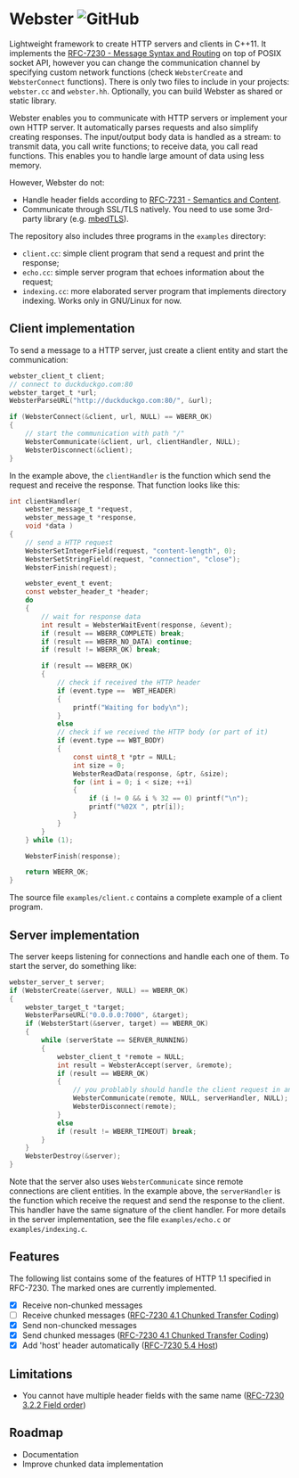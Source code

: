 # Webster  ![GitHub](https://img.shields.io/github/license/brunexgeek/webster)

Lightweight framework to create HTTP servers and clients in C++11. It implements the [RFC-7230 - Message Syntax and Routing](https://tools.ietf.org/html/rfc7230) on top of POSIX socket API, however you can change the communication channel by specifying custom network functions (check ``WebsterCreate`` and ``WebsterConnect`` functions). There is only two files to include in your projects: ``webster.cc`` and ``webster.hh``. Optionally, you can build Webster as shared or static library.

Webster enables you to communicate with HTTP servers or implement your own HTTP server. It automatically parses requests and also simplify creating responses. The input/output body data is handled as a stream: to transmit data, you call write functions; to receive data, you call read functions. This enables you to handle large amount of data using less memory.

However, Webster do not:
* Handle header fields according to [RFC-7231 - Semantics and Content](https://tools.ietf.org/html/rfc7231).
* Communicate through SSL/TLS natively. You need to use some 3rd-party library (e.g. [mbedTLS](https://tls.mbed.org)).

The repository also includes three programs in the ``examples`` directory:

* ``client.cc``: simple client program that send a request and print the response;
* ``echo.cc``: simple server program that echoes information about the request;
* ``indexing.cc``: more elaborated server program that implements directory indexing. Works only in GNU/Linux for now.

## Client implementation

To send a message to a HTTP server, just create a client entity and start the communication:

``` c
webster_client_t client;
// connect to duckduckgo.com:80
webster_target_t *url;
WebsterParseURL("http://duckduckgo.com:80/", &url);

if (WebsterConnect(&client, url, NULL) == WBERR_OK)
{
    // start the communication with path "/"
    WebsterCommunicate(&client, url, clientHandler, NULL);
    WebsterDisconnect(&client);
}
```

In the example above, the ``clientHandler`` is the function which send the request and receive the response. That function looks like this:

``` c
int clientHandler(
    webster_message_t *request,
    webster_message_t *response,
    void *data )
{
    // send a HTTP request
    WebsterSetIntegerField(request, "content-length", 0);
    WebsterSetStringField(request, "connection", "close");
    WebsterFinish(request);

    webster_event_t event;
    const webster_header_t *header;
    do
    {
        // wait for response data
        int result = WebsterWaitEvent(response, &event);
        if (result == WBERR_COMPLETE) break;
        if (result == WBERR_NO_DATA) continue;
        if (result != WBERR_OK) break;

        if (result == WBERR_OK)
        {
            // check if received the HTTP header
            if (event.type ==  WBT_HEADER)
            {
                printf("Waiting for body\n");
            }
            else
            // check if we received the HTTP body (or part of it)
            if (event.type == WBT_BODY)
            {
                const uint8_t *ptr = NULL;
                int size = 0;
                WebsterReadData(response, &ptr, &size);
                for (int i = 0; i < size; ++i)
                {
                    if (i != 0 && i % 32 == 0) printf("\n");
                    printf("%02X ", ptr[i]);
                }
            }
        }
    } while (1);

    WebsterFinish(response);

    return WBERR_OK;
}
```

The source file ``examples/client.c`` contains a complete example of a client program.

## Server implementation

The server keeps listening for connections and handle each one of them. To start the server, do something like:

``` c
webster_server_t server;
if (WebsterCreate(&server, NULL) == WBERR_OK)
{
    webster_target_t *target;
	WebsterParseURL("0.0.0.0:7000", &target);
    if (WebsterStart(&server, target) == WBERR_OK)
    {
        while (serverState == SERVER_RUNNING)
        {
            webster_client_t *remote = NULL;
            int result = WebsterAccept(server, &remote);
            if (result == WBERR_OK)
            {
                // you problably should handle the client request in another thread
                WebsterCommunicate(remote, NULL, serverHandler, NULL);
                WebsterDisconnect(remote);
            }
            else
            if (result != WBERR_TIMEOUT) break;
        }
    }
    WebsterDestroy(&server);
}
```

Note that the server also uses ``WebsterCommunicate`` since remote connections are client entities. In the example above, the ``serverHandler`` is the function which receive the request and send the response to the client. This handler have the same signature of the client handler. For more details in the server implementation, see the file ``examples/echo.c`` or ``examples/indexing.c``.

## Features

The following list contains some of the features of HTTP 1.1 specified in RFC-7230. The marked ones are currently implemented.

- [x] Receive non-chunked messages
- [ ] Receive chunked messages ([RFC-7230 4.1 Chunked Transfer Coding](https://tools.ietf.org/html/rfc7230#section-4.1))
- [x] Send non-chuncked messages
- [x] Send chunked messages ([RFC-7230 4.1 Chunked Transfer Coding](https://tools.ietf.org/html/rfc7230#section-4.1))
- [x] Add 'host' header automatically ([RFC-7230 5.4 Host](https://tools.ietf.org/html/rfc7230#section-5.4))

## Limitations

* You cannot have multiple header fields with the same name ([RFC-7230 3.2.2 Field order](https://tools.ietf.org/html/rfc7230#section-3.2.2))

## Roadmap

* Documentation
* Improve chunked data implementation